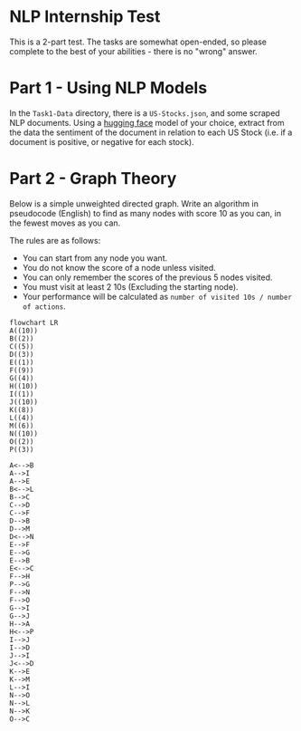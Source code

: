# NLP Internship Test
This is a 2-part test. The tasks are somewhat open-ended, so please complete to the best of your abilities - there is no "wrong" answer.

# Part 1 - Using NLP Models
In the `Task1-Data` directory, there is a `US-Stocks.json`, and some scraped NLP documents. Using a [hugging face](https://huggingface.co/) model of your choice, extract from the data the sentiment of the document in relation to each US Stock (i.e. if a document is positive, or negative for each stock).

# Part 2 - Graph Theory

Below is a simple unweighted directed graph. Write an algorithm in pseudocode (English) to find as many nodes with score 10 as you can, in the fewest moves as you can.

The rules are as follows:
- You can start from any node you want.
- You do not know the score of a node unless visited.
- You can only remember the scores of the previous 5 nodes visited.
- You must visit at least 2 10s (Excluding the starting node).
- Your performance will be calculated as `number of visited 10s / number of actions`.

```mermaid
flowchart LR
A((10))
B((2))
C((5))
D((3))
E((1))
F((9))
G((4))
H((10))
I((1))
J((10))
K((8))
L((4))
M((6))
N((10))
O((2))
P((3))

A<-->B
A-->I
A-->E
B<-->L
B-->C
C-->D
C-->F
D-->B
D-->M
D<-->N
E-->F
E-->G
E-->B
E<-->C
F-->H
P-->G
F-->N
F-->O
G-->I
G-->J
H-->A
H<-->P
I-->J
I-->D
J-->I
J<-->D
K-->E
K-->M
L-->I
N-->O
N-->L
N-->K
O-->C
```
